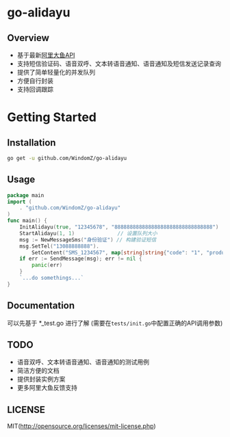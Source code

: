 # go-alidayu

## Overview

* 基于最新[阿里大鱼API](http://www.alidayu.com/doc)
* 支持短信验证码、语音双呼、文本转语音通知、语音通知及短信发送记录查询
* 提供了简单轻量化的并发队列
* 方便自行封装
* 支持回调跟踪

# Getting Started

## Installation

```bash
go get -u github.com/WindomZ/go-alidayu
```

## Usage

```go
package main
import (
	. "github.com/WindomZ/go-alidayu"
)
func main() {
	InitAlidayu(true, "12345678", "88888888888888888888888888888888")
	StartAlidayu(1, 1)              // 设置队列大小
	msg := NewMessageSms("身份验证") // 构建验证短信
	msg.SetTel("13088888888").
		SetContent("SMS_1234567", map[string]string{"code": "1", "product": "2"})
	if err := SendMessage(msg); err != nil {
		panic(err)
	}
	`...do somethings...`
}
```

## Documentation

可以先基于 *_test.go 进行了解
(需要在`tests/init.go`中配置正确的API调用参数)

## TODO

* 语音双呼、文本转语音通知、语音通知的测试用例
* 简洁方便的文档
* 提供封装实例方案
* 更多阿里大鱼反馈支持

## LICENSE

MIT(http://opensource.org/licenses/mit-license.php)
